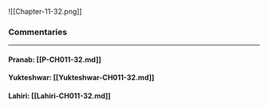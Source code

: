 ![[Chapter-11-32.png]]

### Commentaries

---

#### Pranab: [[P-CH011-32.md]]

#### Yukteshwar: [[Yukteshwar-CH011-32.md]]

#### Lahiri: [[Lahiri-CH011-32.md]]
